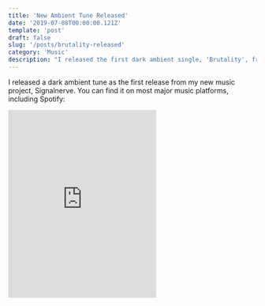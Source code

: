 ```yaml
---
title: 'New Ambient Tune Released'
date: '2019-07-08T00:00:00.121Z'
template: 'post'
draft: false
slug: '/posts/brutality-released'
category: 'Music'
description: "I released the first dark ambient single, 'Brutality', from my new music project, Signalnerve."
---
```


I released a dark ambient tune as the first release from my new music project, Signalnerve. You can find it on most major music platforms, including Spotify:

<iframe src="https://open.spotify.com/embed/track/7FVBEu0wJ8VkD2lLvW9dSE" width="300" height="380" frameborder="0" allowtransparency="true" allow="encrypted-media"></iframe>
